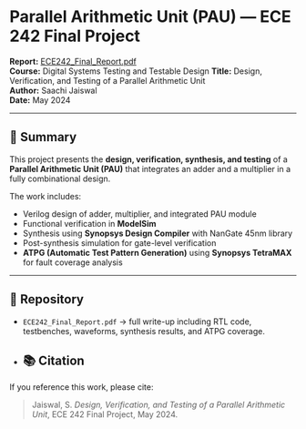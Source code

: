 # Parallel Arithmetic Unit (PAU) — ECE 242 Final Project

**Report:** [ECE242_Final_Report.pdf](./ECE242_Final_Report.pdf)  
**Course:** Digital Systems Testing and Testable Design
**Title:** Design, Verification, and Testing of a Parallel Arithmetic Unit  
**Author:** Saachi Jaiswal  
**Date:** May 2024  

---

## 📖 Summary
This project presents the **design, verification, synthesis, and testing** of a **Parallel Arithmetic Unit (PAU)** that integrates an adder and a multiplier in a fully combinational design.  

The work includes:
- Verilog design of adder, multiplier, and integrated PAU module  
- Functional verification in **ModelSim**  
- Synthesis using **Synopsys Design Compiler** with NanGate 45nm library  
- Post-synthesis simulation for gate-level verification  
- **ATPG (Automatic Test Pattern Generation)** using **Synopsys TetraMAX** for fault coverage analysis  

---

## 📂 Repository
- `ECE242_Final_Report.pdf` → full write-up including RTL code, testbenches, waveforms, synthesis results, and ATPG coverage.
- ## 📚 Citation
If you reference this work, please cite:  
> Jaiswal, S. *Design, Verification, and Testing of a Parallel Arithmetic Unit*, ECE 242 Final Project, May 2024.
